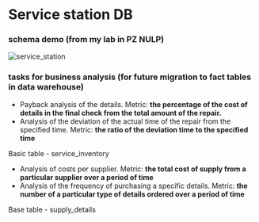 # Service station DB 
### schema demo (from my lab in PZ NULP)

![service_station](https://github.com/IraIvanishak/practice-squirrel/assets/110106748/e1b770f1-c24d-4117-b76d-9b4fd9b170d5)



### tasks for business analysis (for future migration to fact tables in data warehouse)

- Payback analysis of the details. Metric: **the percentage of the cost of details in the final check from the total amount of the repair.**
- Analysis of the deviation of the actual time of the repair from the specified time. Metric: **the ratio of the deviation time to the specified time**

Basic table - service_inventory

- Analysis of costs per supplier. Metric: **the total cost of supply from a particular supplier over a period of time**
- Analysis of the frequency of purchasing a specific details. Metric: **the number of a particular type of details ordered over a period of time**

Base table - supply_details
